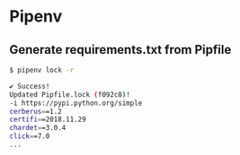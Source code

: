 # Pipenv

## Generate requirements.txt from Pipfile

```bash
$ pipenv lock -r

✔ Success!
Updated Pipfile.lock (f092c8)!
-i https://pypi.python.org/simple
cerberus==1.2
certifi==2018.11.29
chardet==3.0.4
click==7.0
...
```

